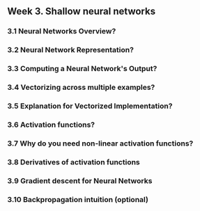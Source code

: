 ## Week 3. Shallow neural networks

### 3.1 Neural Networks Overview?

### 3.2 Neural Network Representation?

### 3.3 Computing a Neural Network's Output?

### 3.4 Vectorizing across multiple examples?

### 3.5 Explanation for Vectorized Implementation?

### 3.6 Activation functions?

### 3.7 Why do you need non-linear activation functions?

### 3.8 Derivatives of activation functions

### 3.9 Gradient descent for Neural Networks

### 3.10 Backpropagation intuition (optional)


